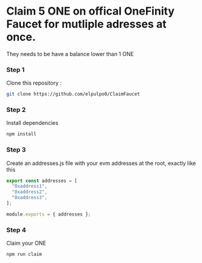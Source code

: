 # Claim 5 ONE on offical OneFinity Faucet for mutliple adresses at once.
They needs to be have a balance lower than 1 ONE

### Step 1

Clone this repository :

```bash
git clone https://github.com/elpulpo0/ClaimFaucet
```

### Step 2

Install dependencies

```bash
npm install
```

### Step 3

Create an addresses.js file with your evm addresses at the root, exactly like this

```js
export const addresses = [
  "0xaddress1",
  "0xaddress2",
  "0xaddress3",
];

module.exports = { addresses };
```

### Step 4

Claim your ONE

```bash
npm run claim
```